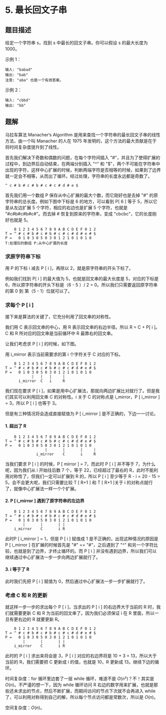 # 5. 最长回文子串

## 题目描述

给定一个字符串 s，找到 s 中最长的回文子串。你可以假设 s 的最大长度为 1000。

示例 1：

    输入: "babad"
    输出: "bab"
    注意: "aba" 也是一个有效答案。
示例 2：

    输入: "cbbd"
    输出: "bb"

## 题解

马拉车算法 Manacher‘s Algorithm 是用来查找一个字符串的最长回文子串的线性方法，由一个叫 Manacher 的人在 1975 年发明的，这个方法的最大贡献是在于将时间复杂度提升到了线性。

首先我们解决下奇数和偶数的问题，在每个字符间插入 "#"，并且为了使得扩展的过程中，到边界后自动结束，在两端分别插入 "^" 和 "$"，两个不可能在字符串中出现的字符，这样中心扩展的时候，判断两端字符是否相等的时候，如果到了边界就一定会不相等，从而出了循环。经过处理，字符串的长度永远都是奇数了。

    ^ c # b # c # b # c # c # d # e $

首先我们用一个数组 P 保存从中心扩展的最大个数，而它刚好也是去掉 "#" 的原字符串的总长度。例如下图中下标是 6 的地方，可以看到 P[ 6 ] 等于 5，所以它是从左边扩展 5 个字符，相应的右边也是扩展 5 个字符，也就是 "#c#b#c#b#c#"。而去掉 # 恢复到原来的字符串，变成 "cbcbc"，它的长度刚好也就是 5。

        0 1 2 3 4 5 6 7 8 9 A B C D E F 0 1 2
    T = ^ # c # b # c # b # c # c # d # e # $
    P =   0 1 0 3 0 5 0 3 0 1 2 1 0 1 0 1 0
    T:处理后的数组 P:从中心扩展的长度

### 求原字符串下标

用 P 的下标 i 减去 P [ i ]，再除以 2，就是原字符串的开头下标了。

例如我们找到 P[ i ] 的最大值为 5，也就是回文串的最大长度是 5，对应的下标是 6，所以原字符串的开头下标是（6 - 5 ）/ 2 = 0。所以我们只需要返回原字符串的第 0 到 第（5 - 1）位就可以了。

### 求每个 P [ i ]

接下来是算法的关键了，它充分利用了回文串的对称性。

我们用 C 表示回文串的中心，用 R 表示回文串的右边半径。所以 R = C + P[ i ]。C 和 R 所对应的回文串是当前循环中 R 最靠右的回文串。

让我们考虑求 P [ i ] 的时候，如下图。

用 i_mirror 表示当前需要求的第 i 个字符关于 C 对应的下标。

        0 1 2 3 4 5 6 7 8 9 A B C D E F 0 1 2
    T = ^ # c # b # c # b # c # c # d # e # $
    P =   0 1 0 3 0 5 0 3 0 1 2 1 0 1 0 1 0
                |   |   |     |
          i_mirror  C   i     R

我们现在要求 P [ i ]，如果是用中心扩展法，那就向两边扩展比对就行了。但是我们其实可以利用回文串 C 的对称性。i 关于 C 的对称点是 i_mirror，P [ i_mirror ] = 3，所以 P [ i ] 也等于 3。

但是有三种情况将会造成直接赋值为 P [ i_mirror ] 是不正确的，下边一一讨论。

#### 1. 超出了 R

        0 1 2 3 4 5 6 7 8 9 A B C D E F 0 1 2
    T = ^ # c # b # c # b # c # c # d # e # $
    P =   0 1 0 3 0 5 0 3 0 1 2 1 0 1 0 1 0
                      |       |       |     |
                  i_mirror    C       i     R

当我们要求 P [ i ] 的时候，P [ mirror ] = 7，而此时 P [ i ] 并不等于 7，为什么呢，因为我们从 i 开始往后数 7 个，等于 22，已经超过了最右的 R，此时不能利用对称性了，但我们一定可以扩展到 R 的，所以 P [ i ] 至少等于 R - i = 20 - 15 = 5，会不会更大呢，我们只需要比较 T [ R+1 ] 和 T [ R+1 ]关于 i 的对称点就行了，就像中心扩展法一样一个个扩展。

#### 2. P [ i_mirror ] 遇到了原字符串的左边界

        0 1 2 3 4 5 6 7 8 9 A B C D E F 0 1 2
    T = ^ # c # b # c # b # c # c # d # e # $
    P =   0 1 0 3 0 5 0 3 0 1 2 1 0 1 0 1 0
            |       |       | |
        i_mirror    C       i R

此时P [ i_mirror ] = 1，但是 P [ i ] 赋值成 1 是不正确的，出现这种情况的原因是 P [ i_mirror ] 在扩展的时候首先是 "#" == "#"，之后遇到了 "^" 和另一个字符比较，也就是到了边界，才终止循环的。而 P [ i ] 并没有遇到边界，所以我们可以继续通过中心扩展法一步一步向两边扩展就行了。

#### 3. i 等于了 R

此时我们先把 P [ i ] 赋值为 0，然后通过中心扩展法一步一步扩展就行了。

### 考虑 C 和 R 的更新

就这样一步一步的求出每个 P [ i ]，当求出的 P [ i ] 的右边界大于当前的 R 时，我们就需要更新 C 和 R 为当前的回文串了。因为我们必须保证 i 在 R 里面，所以一旦有更右边的 R 就要更新 R。

        0 1 2 3 4 5 6 7 8 9 A B C D E F 0 1 2
    T = ^ # c # b # c # b # c # c # d # e # $
    P =   0 1 0 3 0 5 0 3 0 1 2 1 0 1 0 1 0
            |       |       | |
        i_mirror    C       i R

此时的 P [ i ] 求出来将会是 3，P [ i ] 对应的右边界将是 10 + 3 = 13，所以大于当前的 R，我们需要把 C 更新成 i 的值，也就是 10，R 更新成 13。继续下边的循环。

时间复杂度：for 循环里边套了一层 while 循环，难道不是 $O(n²)$？不！其实是 $O(n)$。不严谨的想一下，因为 while 循环访问 R 右边的数字用来扩展，也就是那些还未求出的节点，然后不断扩展，而期间访问的节点下次就不会再进入 while 了，可以利用对称得到自己的解，所以每个节点访问都是常数次，所以是 $O(n)$。

空间复杂度：$O(n)$。
